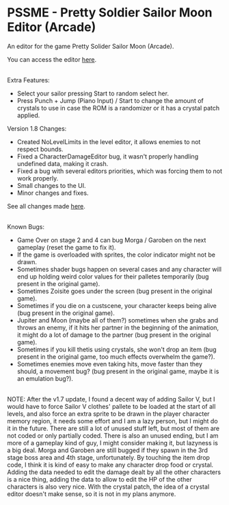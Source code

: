 # PSSME - Pretty Soldier Sailor Moon Editor (Arcade)
An editor for the game Pretty Solider Sailor Moon (Arcade).
<br/>

You can access the editor [here](https://gamehackfan.github.io/pssme/).
<br/><br/>

Extra Features:
- Select your sailor pressing Start to random select her.
- Press Punch + Jump (Piano Input) / Start to change the amount of crystals to use in case the ROM is a randomizer or it has a crystal patch applied.

Version 1.8 Changes:
- Created NoLevelLimits in the level editor, it allows enemies to not respect bounds.
- Fixed a CharacterDamageEditor bug, it wasn't properly handling undefined data, making it crash.
- Fixed a bug with several editors priorities, which was forcing them to not work properly.
- Small changes to the UI.
- Minor changes and fixes.

See all changes made [here](https://github.com/GameHackFan/pssme/blob/main/changelog).
<br/><br/>

Known Bugs:
- Game Over on stage 2 and 4 can bug Morga / Garoben on the next gameplay (reset the game to fix it).
- If the game is overloaded with sprites, the color indicator might not be drawn.
- Sometimes shader bugs happen on several cases and any character will end up holding weird color values for their palletes temporarily (bug present in the original game).
- Sometimes Zoisite goes under the screen (bug present in the original game).
- Sometimes if you die on a custscene, your character keeps being alive (bug present in the original game).
- Jupiter and Moon (maybe all of them?) sometimes when she grabs and throws an enemy, if it hits her partner in the beginning of the animation, it might do a lot of damage to the partner (bug present in the original game).
- Sometimes if you kill thetis using crystals, she won't drop an item (bug present in the original game, too much effects overwhelm the game?).
- Sometimes enemies move even taking hits, move faster than they should, a movement bug? (bug present in the original game, maybe it is an emulation bug?).
<br/><br/>

NOTE: After the v1.7 update, I found a decent way of adding Sailor V, but I would have to force Sailor V clothes' pallete to be loaded at the start of all levels, and also force an extra sprite to be drawn in the player character memory region, it needs some effort and I am a lazy person, but I might do it in the future. There are still a lot of unused stuff left, but most of them are not coded or only partially coded. There is also an unused ending, but I am more of a gameplay kind of guy, I might consider making it, but lazyness is a big deal. Morga and Garoben are still bugged if they spawn in the 3rd stage boss area and 4th stage, unfortunately. By touching the item drop code, I think it is kind of easy to make any character drop food or crystal. Adding the data needed to edit the damage dealt by all the other characters is a nice thing, adding the data to allow to edit the HP of the other characters is also very nice. With the crystal patch, the idea of a crystal editor doesn't make sense, so it is not in my plans anymore.